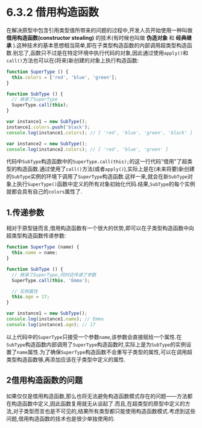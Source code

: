 # 6.3.2 借用构造函数

在解决原型中包含引用类型值所带来的问题的过程中,开发人员开始使用一种叫做 **借用构造函数(constructor stealing)** 的技术(有时候也叫做 **伪造对象** 和 **经典继承** ).这种技术的基本思想相当简单,即在子类型构造函数的内部调用超类型构造函数.别忘了,函数只不过是在特定环境中执行代码的对象,因此通过使用`apply()`和`call()`方法也可以在(将来)新创建的对象上执行构造函数:

``` js .line-numbers
function SuperType () {
  this.colors = ['red', 'blue', 'green'];
}

function SubType () {
  // 继承了SuperType
  SuperType.call(this);
}

var instance1 = new SubType();
instance1.colors.push('black');
console.log(instance1.colors); // [ 'red', 'blue', 'green', 'black' ]

var instance2 = new SubType();
console.log(instance2.colors); // [ 'red', 'blue', 'green' ]
```

代码中`SubType`构造函数中的`SuperType.call(this);`的这一行代码"借用"了超类型的构造函数.通过使用了`call()`方法(或者`apply()`),实际上是在(未来将要)新创建的`SubType`实例的环境下调用了`SuperType`构造函数.这样一来,就会在新`SubType`对象上执行`SuperType()`函数中定义的所有对象初始化代码.结果,`SubType`的每个实例就都会具有自己的`colors`属性了.

## 1.传递参数

相对于原型链而言,借用构造函数有一个很大的优势,即可以在子类型构造函数中向超类型构造函数传递参数:

``` js .line-numbers
function SuperType (name) {
  this.name = name;
}

function SubType () {
  // 继承了SuperType,同时还传递了参数
  SuperType.call(this, 'Emma');

  // 实例属性
  this.age = 17;
}

var instance1 = new SubType();
console.log(instance1.name); // Emma
console.log(instance1.age); // 17
```

以上代码中的`SuperType`只接受一个参数`name`,该参数会直接赋给一个属性.在`SubType`构造函数内部调用了`SuperType`构造函数时,实际上是为`SubType`的实例设置了`name`属性.为了确保`SuperType`构造函数不会重写子类型的属性,可以在调用超类型构造函数够,再添加应该在子类型中定义的属性.

## 2借用构造函数的问题

如果仅仅是借用构造函数,那么也将无法避免构造函数模式存在的问题——方法都在构造函数中定义,因此函数复用就无从谈起了.而且,在超类型的原型中定义的方法,对子类型而言也是不可见的,结果所有类型都只能使用构造函数模式.考虑到这些问题,借用构造函数的技术也是很少单独使用的.
